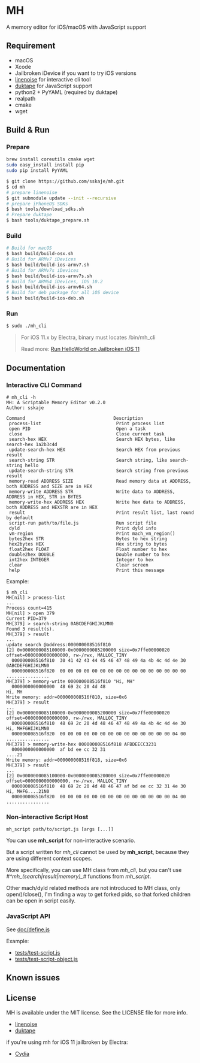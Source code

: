 # MH
A memory editor for iOS/macOS with JavaScript support

## Requirement

* macOS
* Xcode
* Jailbroken iDevice if you want to try iOS versions
* [linenoise](https://github.com/antirez/linenoise.git) for interactive cli tool
* [duktape](https://github.com/svaarala/duktape) for JavaScript support
* python2 + PyYAML (required by duktape)
* realpath 
* cmake
* wget


## Build & Run

### Prepare

```bash
brew install coreutils cmake wget 
sudo easy_install install pip
sudo pip install PyYAML
```

```bash
$ git clone https://github.com/sskaje/mh.git
$ cd mh
# prepare linenoise
$ git submodule update --init --recursive
# prepare iPhoneOS SDKs
$ bash tools/download_sdks.sh
# Prepare duktape
$ bash tools/duktape_prepare.sh
```

### Build

```bash
# Build for macOS
$ bash build/build-osx.sh
# Build for ARMv7 iDevices
$ bash build/build-ios-armv7.sh
# Build for ARMv7s iDevices
$ bash build/build-ios-armv7s.sh
# Build for ARM64 iDevices, iOS 10.2
$ bash build/build-ios-armv64.sh
# Build for deb package for all iOS device
$ bash build/build-ios-deb.sh

```

### Run

```bash
$ sudo ./mh_cli
```

>
> For iOS 11.x by Electra, binary must locates /bin/mh_cli
>
> Read more: [Run HelloWorld on Jailbroken iOS 11](https://sskaje.me/2018/03/run-helloworld-on-jailbroken-ios-11/)
>

## Documentation

### Interactive CLI Command

```
# mh_cli -h
MH: A Scriptable Memory Editor v0.2.0
Author: sskaje

Command                                 Description
 process-list                            Print process list
 open PID                                Open a task
 close                                   Close current task
 search-hex HEX                          Search HEX bytes, like search-hex 1a2b3c4d
 update-search-hex HEX                   Search HEX from previous result
 search-string STR                       Search string, like search-string hello
 update-search-string STR                Search string from previous result
 memory-read ADDRESS SIZE                Read memory data at ADDRESS, both ADDRESS and SIZE are in HEX
 memory-write ADDRESS STR                Write data to ADDRESS, ADDRESS in HEX, STR in BYTES
 memory-write-hex ADDRESS HEX            Write hex data to ADDRESS, both ADDRESS and HEXSTR are in HEX
 result                                  Print result list, last round by default
 script-run path/to/file.js              Run script file
 dyld                                    Print dyld info
 vm-region                               Print mach_vm_region()
 bytes2hex STR                           Bytes to hex string
 hex2bytes HEX                           Hex string to bytes
 float2hex FLOAT                         Float number to hex
 double2hex DOUBLE                       Double number to hex
 int2hex INTEGER                         Integer to hex
 clear                                   Clear screen
 help                                    Print this message

```

Example:
```
$ mh_cli
MH[nil] > process-list
...
Process count=415
MH[nil] > open 379
Current PID=379
MH[379] > search-string 0ABCDEFGHIJKLMN0
Found 3 result(s).
MH[379] > result
...
update search @address:000000008516f810
[2] 0x0000000085100000-0x0000000085200000 size=0x7ffe00000020 offset=0000000000000000, rw-/rwx, MALLOC_TINY
  000000008516f810  30 41 42 43 44 45 46 47 48 49 4a 4b 4c 4d 4e 30  0ABCDEFGHIJKLMN0
  000000008516f820  00 00 00 00 00 00 00 00 00 00 00 00 00 00 00 00  ................
MH[379] > memory-write 000000008516f810 "Hi, MH"
  0000000000000000  48 69 2c 20 4d 48                                Hi, MH
Write memory: addr=000000008516f810, size=0x6
MH[379] > result
...
[2] 0x0000000085100000-0x0000000085200000 size=0x7ffe00000020 offset=0000000000000000, rw-/rwx, MALLOC_TINY
  000000008516f810  48 69 2c 20 4d 48 46 47 48 49 4a 4b 4c 4d 4e 30  Hi, MHFGHIJKLMN0
  000000008516f820  00 00 00 00 00 00 00 00 00 00 00 00 00 00 04 00  ................
MH[379] > memory-write-hex 000000008516f818 AFBDEECC3231
  0000000000000000  af bd ee cc 32 31                                ....21
Write memory: addr=000000008516f818, size=0x6
MH[379] > result
...
[2] 0x0000000085100000-0x0000000085200000 size=0x7ffe00000020 offset=0000000000000000, rw-/rwx, MALLOC_TINY
  000000008516f810  48 69 2c 20 4d 48 46 47 af bd ee cc 32 31 4e 30  Hi, MHFG....21N0
  000000008516f820  00 00 00 00 00 00 00 00 00 00 00 00 00 00 04 00  ................
```

### Non-interactive Script Host

```
mh_script path/to/script.js [args [...]]
```

You can use **mh_script** for non-interactive scenario.

But a script written for *mh_cli* cannot be used by **mh_script**, because they are using different context scopes.

More specifically, you can use MH class from *mh_cli*, but you can't use *#^mh_(search|result|memory)_#* functions from *mh_script*.

Other mach/dyld related methods are not introduced to MH class, only open()/close(), I'm finding a way to get forked pids, so that forked children can be open in script easily.


### JavaScript API

See [doc/define.js](https://github.com/sskaje/mh/blob/master/doc/define.js)

Example:
- [tests/test-script.js](https://github.com/sskaje/mh/blob/master/tests/test-script.js)
- [tests/test-script-object.js](https://github.com/sskaje/mh/blob/master/tests/test-script-object.js)


## Known issues



## License

MH is available under the MIT license. See the LICENSE file for more info.

- [linenoise](https://github.com/antirez/linenoise/blob/master/LICENSE)
- [duktape](https://github.com/svaarala/duktape/blob/master/LICENSE.txt)

if you're using mh for iOS 11 jailbroken by Electra:

- [Cydia](https://github.com/ElectraJailbreak/cydia/blob/master/COPYING) 

